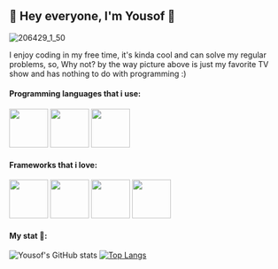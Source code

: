 ## 🤠 Hey everyone, I'm Yousof 👋

![206429_1_50](https://user-images.githubusercontent.com/93007857/201488100-1f989142-e476-44b8-a02e-83f2e9974a8a.jpg)

I enjoy coding in my free time, it's kinda cool and can solve my regular problems, so, Why not? by the way picture above is just my favorite TV show and has nothing to do with programming :)

#### Programming languages that i use:

<img src="https://cdn.jsdelivr.net/npm/programming-languages-logos/src/python/python.png" height="70">          <img src="https://upload.wikimedia.org/wikipedia/commons/7/7e/Dart-logo.png" height="70">          <img src="https://upload.wikimedia.org/wikipedia/commons/thumb/7/73/Ruby_logo.svg/1024px-Ruby_logo.svg.png" height="70">


#### Frameworks that i love:

<img src="https://gitlab.com/uploads/-/system/project/avatar/24625030/django-icon-0.png" height="70">          <img src="https://seeklogo.com/images/F/flutter-logo-5086DD11C5-seeklogo.com.png" height="70">          <img src="https://cdn.worldvectorlogo.com/logos/fastapi.svg" height="70">          <img src="https://storage.googleapis.com/indie-hackers.appspot.com/group-icons/ruby-on-rails/PWairgiOpneHvkGJri7RVbtORKI2" height="70">


#### My stat 🤔:

![Yousof's GitHub stats](https://github-readme-stats.vercel.app/api?username=YOUSSSOF&show_icons=true&theme=dracula)
[![Top Langs](https://github-readme-stats.vercel.app/api/top-langs/?username=anuraghazra&layout=compact)](https://github.com/anuraghazra/github-readme-stats)

